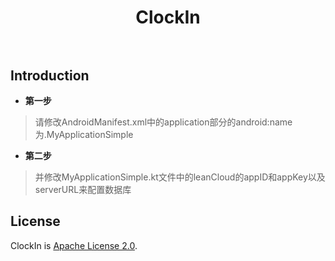 <div align="center">
  <h1 align="center">
    ClockIn
    <br />
    <br />
<!--     <a href="">
      <img src="" alt="ClockIn">
    </a> -->
  </h1>
</div>

## Introduction

- **第一步**

> 请修改AndroidManifest.xml中的application部分的android:name为.MyApplicationSimple

- **第二步**

>  并修改MyApplicationSimple.kt文件中的leanCloud的appID和appKey以及serverURL来配置数据库

## License

ClockIn is [Apache License 2.0](./LICENSE).
